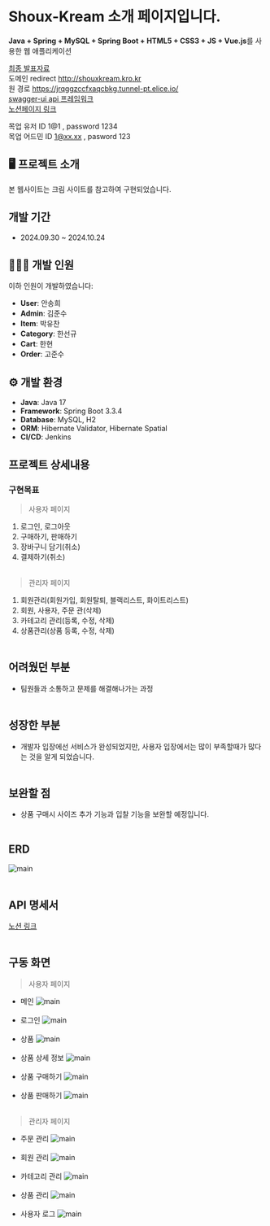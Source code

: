 # Shoux-Kream 소개 페이지입니다.
**Java + Spring + MySQL + Spring Boot + HTML5 + CSS3 + JS + Vue.js**를 사용한 웹 애플리케이션

[최종 발표자료](https://www.notion.so/elice-track/994412a5eb0b49148d746c793e44d390?pvs=4#2760889736954aabb1f2df94f5a87c79)<br>
도메인 redirect <http://shouxkream.kro.kr> <br>
원 경로 <https://jrqggzccfxaqcbkg.tunnel-pt.elice.io/> <br>
[swagger-ui api 프레임워크](https://jrqggzccfxaqcbkg.tunnel-pt.elice.io/swagger-ui/index.html)<br>
[노션페이지 링크](https://www.notion.so/elice-track/994412a5eb0b49148d746c793e44d390?pvs=4) <br>

목업 유저 ID 1@1 , password 1234 <br>
목업 어드민 ID 1@xx.xx , pasword 123 <br>

## 🖥️ 프로젝트 소개 ##
본 웹사이트는 크림 사이트를 참고하여 구현되었습니다.

## 개발 기간 ##
- 2024.09.30 ~ 2024.10.24

## 🧑‍🤝‍🧑 개발 인원 ##
이하 인원이 개발하였습니다:

- **User**: 안송희
- **Admin**: 김준수
- **Item**: 박유찬
- **Category**: 한선규
- **Cart**: 한현
- **Order**: 고준수

## ⚙️ 개발 환경 ##
- **Java**: Java 17
- **Framework**: Spring Boot 3.3.4
- **Database**: MySQL, H2
- **ORM**: Hibernate Validator, Hibernate Spatial
- **CI/CD**: Jenkins

## <b>프로젝트 상세내용</b> ##
### <b>구현목표</b> ###
> 사용자 페이지
1. 로그인, 로그아웃
2. 구매하기, 판매하기
3. 장바구니 담기(취소)
4. 결제하기(취소)
<br/><br/>
>관리자 페이지
1. 회원관리(회원가입, 회원탈퇴, 블랙리스트, 화이트리스트)
2. 회원, 사용자, 주문 관(삭제)
3. 카테고리 관리(등록, 수정, 삭제)
4. 상품관리(상품 등록, 수정, 삭제)
<br/><br/>
## <b> 어려웠던 부분 </b> ##
- 팀원들과 소통하고 문제를 해결해나가는 과정
<br/><br/>

## <b> 성장한 부분 </b> ##
- 개발자 입장에선 서비스가 완성되었지만, 사용자 입장에서는 많이 부족할때가 많다는 것을 알게 되었습니다.
<br/><br/>

## <b> 보완할 점 </b> ##
- 상품 구매시 사이즈 추가 기능과 입찰 기능을 보완할 예정입니다.
<br/><br/>
## <b> ERD </b> ##
![main](src/main/resources/static/img/readmeimg/shoux_kream_erd.png)
<br/><br/>
## <b> API 명세서 </b> ##
[노션 링크](https://www.notion.so/elice-track/f99236941dc24e8f85bb14831953d1cd?v=1282bb98425781e79d80000c019e3c32)
<br/><br/>
## <b>구동 화면</b> ##
> 사용자 페이지
* 메인
![main](src/main/resources/static/img/readmeimg/main.png)
<br/><br/>
* 로그인
![main](src/main/resources/static/img/readmeimg/login.png)
<br/><br/>
* 상품
![main](src/main/resources/static/img/readmeimg/item.png)
<br/><br/>
* 상품 상세 정보
![main](src/main/resources/static/img/readmeimg/item-information.png)
<br/><br/>
* 상품 구매하기
![main](src/main/resources/static/img/readmeimg/purchase.png)
<br/><br/>
* 상품 판매하기
![main](src/main/resources/static/img/readmeimg/sale.png)
<br/><br/>

> 관리자 페이지
* 주문 관리
![main](src/main/resources/static/img/readmeimg/order-management.png)
<br/><br/>
* 회원 관리
![main](src/main/resources/static/img/readmeimg/user-management.png)
<br/><br/>
* 카테고리 관리
![main](src/main/resources/static/img/readmeimg/category-management.png)
<br/><br/>
* 상품 관리
![main](src/main/resources/static/img/readmeimg/item-management.png)
<br/><br/>
* 사용자 로그
![main](src/main/resources/static/img/readmeimg/user-log.png)
<br/><br/>
